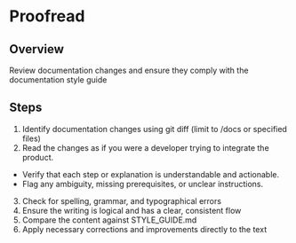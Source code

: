 # Proofread

## Overview

Review documentation changes and ensure they comply with the documentation style guide

## Steps

1. Identify documentation changes using git diff (limit to /docs or specified files)
2. Read the changes as if you were a developer trying to integrate the product.
  - Verify that each step or explanation is understandable and actionable.
  - Flag any ambiguity, missing prerequisites, or unclear instructions.
3. Check for spelling, grammar, and typographical errors
4. Ensure the writing is logical and has a clear, consistent flow
4. Compare the content against STYLE_GUIDE.md
5. Apply necessary corrections and improvements directly to the text
